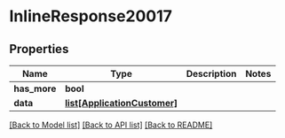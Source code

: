 # InlineResponse20017

## Properties
Name | Type | Description | Notes
------------ | ------------- | ------------- | -------------
**has_more** | **bool** |  | 
**data** | [**list[ApplicationCustomer]**](ApplicationCustomer.md) |  | 

[[Back to Model list]](../README.md#documentation-for-models) [[Back to API list]](../README.md#documentation-for-api-endpoints) [[Back to README]](../README.md)


